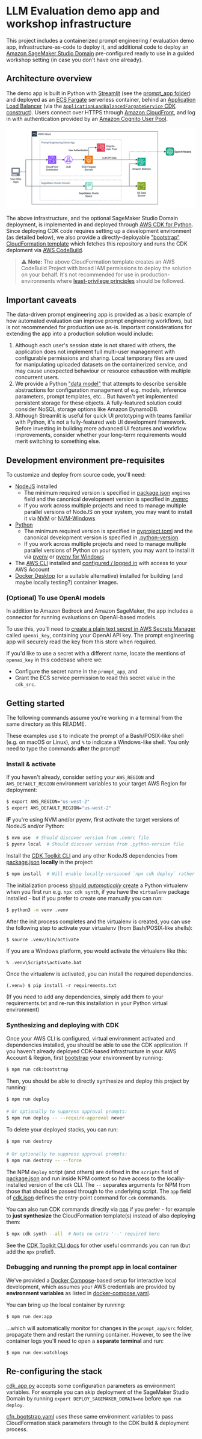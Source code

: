 # LLM Evaluation demo app and workshop infrastructure

This project includes a containerized prompt engineering / evaluation demo app, infrastructure-as-code to deploy it, and additional code to deploy an [Amazon SageMaker Studio Domain](https://docs.aws.amazon.com/sagemaker/latest/dg/sm-domain.html) pre-configured ready to use in a guided workshop setting (in case you don't have one already).


## Architecture overview

The demo app is built in Python with [Streamlit](https://streamlit.io/) (see the [prompt_app folder](prompt_app)) and deployed as an [ECS Fargate](https://docs.aws.amazon.com/AmazonECS/latest/developerguide/AWS_Fargate.html) serverless container, behind an [Application Load Balancer](https://docs.aws.amazon.com/elasticloadbalancing/latest/application/introduction.html) (via the [`ApplicationLoadBalancedFargateService` CDK construct](https://docs.aws.amazon.com/cdk/api/v2/docs/aws-cdk-lib.aws_ecs_patterns.ApplicationLoadBalancedFargateService.html)). Users connect over HTTPS through [Amazon CloudFront](https://aws.amazon.com/cloudfront/), and log in with authentication provided by an [Amazon Cognito User Pool](https://docs.aws.amazon.com/cognito/latest/developerguide/cognito-user-identity-pools.html).

![](images/architecture-overview.png "Architecture overview diagram depicting the above-described chain, with the ECS Fargate app also connecting out to foundation models on either Amazon Bedrock or OpenAI.")

The above infrastructure, and the optional SageMaker Studio Domain deployment, is implemented in and deployed through [AWS CDK for Python](https://aws.amazon.com/cdk/). Since deploying CDK code requires setting up a development environment (as detailed below), we also provide a directly-deployable ["bootstrap" CloudFormation template](cfn_bootstrap.yaml) which fetches this repository and runs the CDK deploment via [AWS CodeBuild](https://aws.amazon.com/codebuild/).

> ⚠️ **Note:** The above CloudFormation template creates an AWS CodeBuild Project with broad IAM permissions to deploy the solution on your behalf. It's not recommended for use in production-environments where [least-privilege principles](https://aws.amazon.com/blogs/security/techniques-for-writing-least-privilege-iam-policies/) should be followed.


## Important caveats

The data-driven prompt engineering app is provided as a basic example of how automated evaluation can improve prompt engineering workflows, but is not recommended for production use as-is. Important considerations for extending the app into a production solution would include:

1. Although each user's session state is not shared with others, the application does not implement full multi-user management with configurable permissions and sharing. Local temporary files are used for manipulating uploaded datasets on the containerized service, and may cause unexpected behaviour or resource exhaustion with multiple concurrent users.
2. We provide a Python ["data model"](prompt_app/src/datamodel) that attempts to describe sensible abstractions for configuration management of e.g. models, inference parameters, prompt templates, etc... But haven't yet implemented persistent storage for these objects. A fully-featured solution could consider NoSQL storage options like Amazon DynamoDB.
3. Although Streamlit is useful for quick UI prototyping with teams familiar with Python, it's not a fully-featured web UI development framework. Before investing in building more advanced UI features and workflow improvements, consider whether your long-term requirements would merit switching to something else.


## Development environment pre-requisites

To customize and deploy from source code, you'll need:

- [NodeJS](https://nodejs.org/en) installed
    - The minimum required version is specified in [package.json](package.json) `engines` field and the canonical development version is specified in [.nvmrc](.nvmrc)
    - If you work across multiple projects and need to manage multiple parallel versions of NodeJS on your system, you may want to install it via [NVM](https://github.com/nvm-sh/nvm) or [NVM-Windows](https://github.com/coreybutler/nvm-windows)
- [Python](https://www.python.org/)
    - The minimum required version is specified in [pyproject.toml](pyproject.toml) and the canonical development version is specified in [.python-version](.python-version)
    - If you work across multiple projects and need to manage multiple parallel versions of Python on your system, you may want to install it via [pyenv](https://github.com/pyenv/pyenv) or [pyenv for Windows](https://github.com/pyenv-win/pyenv-win)
- The [AWS CLI](https://aws.amazon.com/cli/) installed and [configured / logged in](https://docs.aws.amazon.com/cli/latest/userguide/cli-configure-files.html) with access to your AWS Account
- [Docker Desktop](https://www.docker.com/products/docker-desktop/) (or a suitable alternative) installed for building (and maybe locally testing?) container images.


### (Optional) To use OpenAI models

In addition to Amazon Bedrock and Amazon SageMaker, the app includes a connector for running evaluations on OpenAI-based models.

To use this, you'll need to [create a plain text secret in AWS Secrets Manager](https://docs.aws.amazon.com/secretsmanager/latest/userguide/create_secret.html) called `openai_key`, containing your OpenAI API key. The prompt engineering app will securely read the key from this store when required.

If you'd like to use a secret with a different name, locate the mentions of `openai_key` in this codebase where we:
- Configure the secret name in the `prompt_app`, and
- Grant the ECS service permission to read this secret value in the `cdk_src`.


## Getting started

The following commands assume you're working in a terminal from the same directory as this README.

These examples use `$` to indicate the prompt of a Bash/POSIX-like shell (e.g. on macOS or Linux), and `%` to indicate a Windows-like shell. You only need to type the commands **after** the prompt!

### Install & activate

If you haven't already, consider setting your `AWS_REGION` and `AWS_DEFAULT_REGION` environment variables to your target AWS Region for deployment:

```sh
$ export AWS_REGION="us-west-2"
$ export AWS_DEFAULT_REGION="us-west-2"
```

**IF** you're using NVM and/or pyenv, first activate the target versions of NodeJS and/or Python:

```sh
$ nvm use  # Should discover version from .nvmrc file
$ pyenv local  # Should discover version from .python-version file
```

Install the [CDK Toolkit CLI](https://docs.aws.amazon.com/cdk/v2/guide/cli.html) and any other NodeJS dependencies from [package.json](package.json) **locally** in the project:

```sh
$ npm install  # Will enable locally-versioned `npx cdk deploy` rather than global `cdk` CLI
```

The initialization process [should *automatically* create](https://docs.aws.amazon.com/cdk/v2/guide/work-with-cdk-python.html) a Python virtualenv when you first run e.g. `npx cdk synth`, if you have the `virtualenv` package installed - but if you prefer to create one manually you can run:

```sh
$ python3 -m venv .venv
```

After the init process completes and the virtualenv is created, you can use the following
step to activate your virtualenv (from Bash/POSIX-like shells):

```sh
$ source .venv/bin/activate
```

If you are a Windows platform, you would activate the virtualenv like this:

```
% .venv\Scripts\activate.bat
```

Once the virtualenv is activated, you can install the required dependencies.

```
(.venv) $ pip install -r requirements.txt
```

(If you need to add any dependencies, simply add them to your requirements.txt and re-run this installation in your Python virtual environment)


### Synthesizing and deploying with CDK

Once your AWS CLI is configured, virtual environment activated and dependencies installed, you should be able to use the CDK application. If you haven't already deployed CDK-based infrastructure in your AWS Account & Region, first [bootstrap](https://docs.aws.amazon.com/cdk/v2/guide/cli.html#cli-bootstrap) your environment by running:

```sh
$ npm run cdk:bootstrap
```

Then, you should be able to directly synthesize and deploy this project by running:

```sh
$ npm run deploy

# Or optionally to suppress approval prompts:
$ npm run deploy -- --require-approval never
```

To delete your deployed stacks, you can run:

```sh
$ npm run destroy

# Or optionally to suppress approval prompts:
$ npm run destroy -- --force
```

The NPM `deploy` script (and others) are defined in the `scripts` field of [package.json](package.json) and run inside NPM context so have access to the locally-installed version of the `cdk` CLI. The `--` separates arguments for NPM from those that should be passed through to the underlying script. The `app` field of [cdk.json](cdk.json) defines the entry-point command for `cdk` commands.

You can also run CDK commands directly via [npx](https://docs.npmjs.com/cli/v7/commands/npx) if you prefer - for example to **just synthesize** the CloudFormation template(s) instead of also deploying them:

```sh
$ npx cdk synth --all  # Note no extra '--' required here
```

See the [CDK Toolkit CLI docs](https://docs.aws.amazon.com/cdk/v2/guide/cli.html) for other useful commands you can run (but add the `npx` prefix!).


### Debugging and running the prompt app in local container

We've provided a [Docker Compose](https://docs.docker.com/compose/)-based setup for interactive local development, which assumes your AWS credentials are provided by **environment variables** as listed in [docker-compose.yaml](docker-compose.yaml).

You can bring up the local container by running:

```sh
$ npm run dev:app
```

...which will automatically monitor for changes in the `prompt_app/src` folder, propagate them and restart the running container. However, to see the live container logs you'll need to open a **separate terminal** and run:

```sh
$ npm run dev:watchlogs
```


## Re-configuring the stack

[cdk_app.py](cdk_app.py) accepts some configuration parameters as environment variables. For example you can skip deployment of the SageMaker Studio Domain by running `export DEPLOY_SAGEMAKER_DOMAIN=no` before `npm run deploy`.

[cfn_bootstrap.yaml](cfn_bootstrap.yaml) uses these same environment variables to pass CloudFormation stack parameters through to the CDK build & deployment process.
